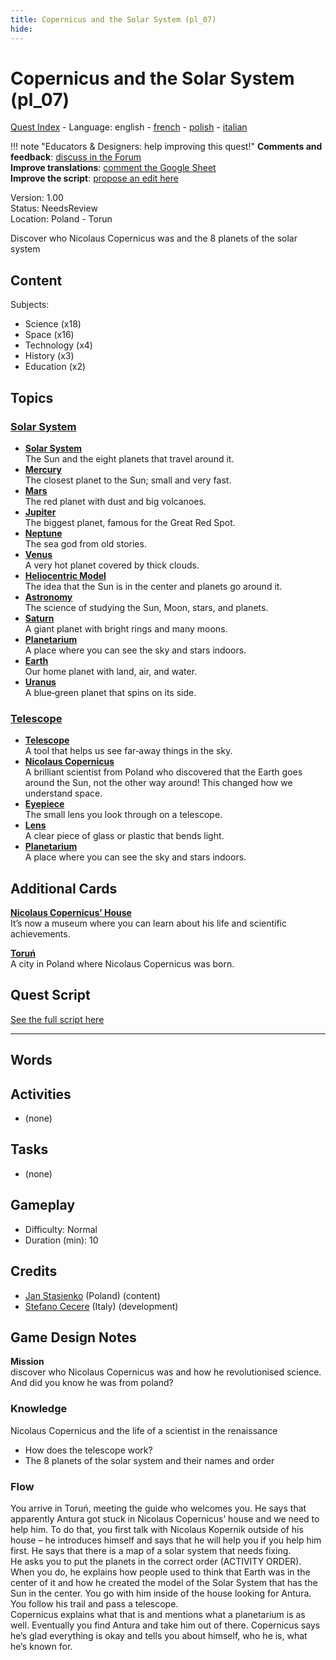 ```yaml
---
title: Copernicus and the Solar System (pl_07)
hide:
---
```


# Copernicus and the Solar System (pl_07)
[Quest Index](./index.md) - Language: english - [french](./pl_07.fr.md) - [polish](./pl_07.pl.md) - [italian](./pl_07.it.md)

!!! note "Educators & Designers: help improving this quest!"
    **Comments and feedback**: [discuss in the Forum](https://antura.discourse.group/t/pl-07-copernicus-and-the-solar-system/38/1)  
    **Improve translations**: [comment the Google Sheet](https://docs.google.com/spreadsheets/d/1FPFOy8CHor5ArSg57xMuPAG7WM27-ecDOiU-OmtHgjw/edit?gid=783699917#gid=783699917)  
    **Improve the script**: [propose an edit here](https://github.com/vgwb/Antura/blob/main/Assets/_discover/_quests/PL_07%20Solar%20System/PL_07%20Solar%20System%20-%20Yarn%20Script.yarn)  

Version: 1.00  
Status: NeedsReview  
Location: Poland - Torun

Discover who Nicolaus Copernicus was and the 8 planets of the solar system

## Content
Subjects: 

  - Science (x18)
  - Space (x16)
  - Technology (x4)
  - History (x3)
  - Education (x2)

## Topics
### [Solar System](../topics/index.md#solar_system)

  - **[Solar System](../cards/index.md#solar_system)**  
    The Sun and the eight planets that travel around it.  
  - **[Mercury](../cards/index.md#mercury)**  
    The closest planet to the Sun; small and very fast.  
  - **[Mars](../cards/index.md#mars)**  
    The red planet with dust and big volcanoes.  
  - **[Jupiter](../cards/index.md#jupiter)**  
    The biggest planet, famous for the Great Red Spot.  
  - **[Neptune](../cards/index.md#neptune)**  
    The sea god from old stories.  
  - **[Venus](../cards/index.md#venus)**  
    A very hot planet covered by thick clouds.  
  - **[Heliocentric Model](../cards/index.md#heliocentric_model)**  
    The idea that the Sun is in the center and planets go around it.  
  - **[Astronomy](../cards/index.md#astronomy)**  
    The science of studying the Sun, Moon, stars, and planets.  
  - **[Saturn](../cards/index.md#saturn)**  
    A giant planet with bright rings and many moons.  
  - **[Planetarium](../cards/index.md#planetarium)**  
    A place where you can see the sky and stars indoors.  
  - **[Earth](../cards/index.md#earth)**  
    Our home planet with land, air, and water.  
  - **[Uranus](../cards/index.md#uranus)**  
    A blue‑green planet that spins on its side.  
### [Telescope](../topics/index.md#telescope)

  - **[Telescope](../cards/index.md#telescope)**  
    A tool that helps us see far‑away things in the sky.  
  - **[Nicolaus Copernicus](../cards/index.md#nicolaus_copernicus)**  
    A brilliant scientist from Poland who discovered that the Earth goes around the Sun, not the other way around! This changed how we understand space.  
  - **[Eyepiece](../cards/index.md#eyepiece)**  
    The small lens you look through on a telescope.  
  - **[Lens](../cards/index.md#lens)**  
    A clear piece of glass or plastic that bends light.  
  - **[Planetarium](../cards/index.md#planetarium)**  
    A place where you can see the sky and stars indoors.  

## Additional Cards
**[Nicolaus Copernicus’ House](../cards/index.md#nicolaus_copernicus_house)**  
It’s now a museum where you can learn about his life and scientific achievements.  

**[Toruń](../cards/index.md#torun)**  
A city in Poland where Nicolaus Copernicus was born.  

## Quest Script

[See the full script here](./pl_07-script.md)

---

## Words
## Activities
- (none)

## Tasks
- (none)
## Gameplay
- Difficulty: Normal
- Duration (min): 10
## Credits
- [Jan Stasienko](mailto:jan.stasienko@dsw.edu.pl) (Poland) (content)
- [Stefano Cecere](https://stefanocecere.com) (Italy) (development)

## Game Design Notes
**Mission**  
discover who Nicolaus Copernicus was and how he revolutionised science.
And did you know he was from poland?

### Knowledge
Nicolaus Copernicus and the life of a scientist in the renaissance  

- How does the telescope work?
- The 8 planets of the solar system and their names and order

### Flow
You arrive in Toruń, meeting the guide who welcomes you. He says that apparently Antura got stuck in Nicolaus Copernicus’ house and we need to help him. To do that, you first talk with Nicolaus Kopernik outside of his house – he introduces himself and says that he will help you if you help him first. He says that there is a map of a solar system that needs fixing.  
He asks you to put the planets in the correct order (ACTIVITY ORDER).  
When you do, he explains how people used to think that Earth was in the center of it and how he created the model of the Solar System that has the Sun in the center. You go with him inside of the house looking for Antura. You follow his trail and pass a telescope.  
Copernicus explains what that is and mentions what a planetarium is as well. Eventually you find Antura and take him out of there. Copernicus says he’s glad everything is okay and tells you about himself, who he is, what he’s known for.


